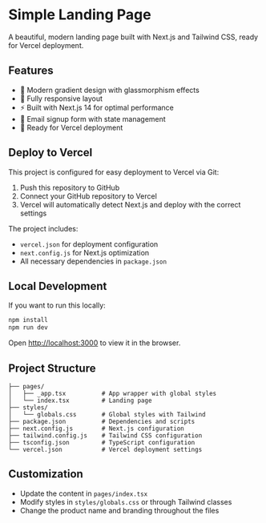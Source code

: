 # Simple Landing Page

A beautiful, modern landing page built with Next.js and Tailwind CSS, ready for Vercel deployment.

## Features

- 🎨 Modern gradient design with glassmorphism effects
- 📱 Fully responsive layout
- ⚡ Built with Next.js 14 for optimal performance
- 🎯 Email signup form with state management
- 🚀 Ready for Vercel deployment

## Deploy to Vercel

This project is configured for easy deployment to Vercel via Git:

1. Push this repository to GitHub
2. Connect your GitHub repository to Vercel
3. Vercel will automatically detect Next.js and deploy with the correct settings

The project includes:
- `vercel.json` for deployment configuration
- `next.config.js` for Next.js optimization
- All necessary dependencies in `package.json`

## Local Development

If you want to run this locally:

```bash
npm install
npm run dev
```

Open [http://localhost:3000](http://localhost:3000) to view it in the browser.

## Project Structure

```
├── pages/
│   ├── _app.tsx          # App wrapper with global styles
│   └── index.tsx         # Landing page
├── styles/
│   └── globals.css       # Global styles with Tailwind
├── package.json          # Dependencies and scripts
├── next.config.js        # Next.js configuration
├── tailwind.config.js    # Tailwind CSS configuration
├── tsconfig.json         # TypeScript configuration
└── vercel.json           # Vercel deployment settings
```

## Customization

- Update the content in `pages/index.tsx`
- Modify styles in `styles/globals.css` or through Tailwind classes
- Change the product name and branding throughout the files
